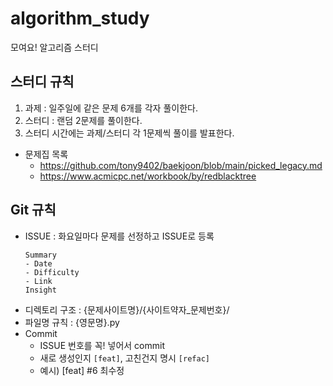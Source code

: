 # algorithm_study
모여요! 알고리즘 스터디

## 스터디 규칙
1. 과제 : 일주일에 같은 문제 6개를 각자 풀이한다.
2. 스터디 : 랜덤 2문제를 풀이한다.
3. 스터디 시간에는 과제/스터디 각 1문제씩 풀이를 발표한다.

- 문제집 목록
  - https://github.com/tony9402/baekjoon/blob/main/picked_legacy.md
  - https://www.acmicpc.net/workbook/by/redblacktree
## Git 규칙
- ISSUE : 화요일마다 문제를 선정하고 ISSUE로 등록
  ```
  Summary
  - Date	
  - Difficulty	
  - Link	
  Insight
  ```
- 디렉토리 구조 : {문제사이트명}/{사이트약자_문제번호}/
- 파일명 규칙 : {영문명}.py
- Commit
  - ISSUE 번호를 꼭! 넣어서 commit 
  - 새로 생성인지 `[feat]`, 고친건지 명시 `[refac]`
  - 예시) [feat] #6 최수정
 
